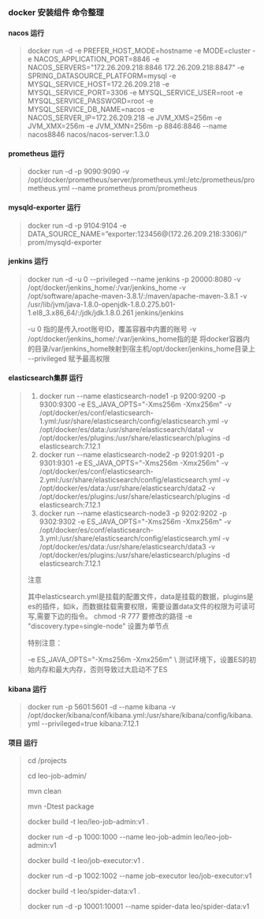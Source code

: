 ### docker 安装组件 命令整理


#### nacos 运行

> docker run -d 
> -e PREFER_HOST_MODE=hostname 
> -e MODE=cluster 
> -e NACOS_APPLICATION_PORT=8846 
> -e NACOS_SERVERS="172.26.209.218:8846 172.26.209.218:8847" 
> -e SPRING_DATASOURCE_PLATFORM=mysql 
> -e MYSQL_SERVICE_HOST=172.26.209.218 
> -e MYSQL_SERVICE_PORT=3306 
> -e MYSQL_SERVICE_USER=root 
> -e MYSQL_SERVICE_PASSWORD=root 
> -e MYSQL_SERVICE_DB_NAME=nacos 
> -e NACOS_SERVER_IP=172.26.209.218 
> -e JVM_XMS=256m 
> -e JVM_XMX=256m 
> -e JVM_XMN=256m 
> -p 8846:8846 
> --name nacos8846 
> nacos/nacos-server:1.3.0

#### prometheus 运行
> docker run  -d -p 9090:9090 
> -v /opt/docker/prometheus/server/prometheus.yml:/etc/prometheus/prometheus.yml 
> --name prometheus prom/prometheus

#### mysqld-exporter 运行
> docker run -d -p 9104:9104 -e DATA_SOURCE_NAME=”exporter:123456@(172.26.209.218:3306)/” prom/mysqld-exporter

#### jenkins 运行
> docker run -d -u 0 
> --privileged --name jenkins 
> -p 20000:8080 
> -v /opt/docker/jenkins_home/:/var/jenkins_home 
> -v /opt/software/apache-maven-3.8.1/:/maven/apache-maven-3.8.1 
> -v /usr/lib/jvm/java-1.8.0-openjdk-1.8.0.275.b01-1.el8_3.x86_64/:/jdk/jdk.1.8.0.261 
> jenkins/jenkins
> 
> -u 0 指的是传入root账号ID，覆盖容器中内置的账号
> -v /opt/docker/jenkins_home/:/var/jenkins_home指的是 将docker容器内的目录/var/jenkins_home映射到宿主机/opt/docker/jenkins_home目录上
> --privileged 赋予最高权限
> 
#### elasticsearch集群 运行

> 1. docker run --name elasticsearch-node1 -p 9200:9200 -p 9300:9300 -e ES_JAVA_OPTS="-Xms256m -Xmx256m" -v /opt/docker/es/conf/elasticsearch-1.yml:/usr/share/elasticsearch/config/elasticsearch.yml -v /opt/docker/es/data:/usr/share/elasticsearch/data1 -v /opt/docker/es/plugins:/usr/share/elasticsearch/plugins -d elasticsearch:7.12.1
> 2. docker run --name elasticsearch-node2 -p 9201:9201 -p 9301:9301 -e ES_JAVA_OPTS="-Xms256m -Xmx256m" -v /opt/docker/es/conf/elasticsearch-2.yml:/usr/share/elasticsearch/config/elasticsearch.yml -v /opt/docker/es/data:/usr/share/elasticsearch/data2 -v /opt/docker/es/plugins:/usr/share/elasticsearch/plugins -d elasticsearch:7.12.1
> 3. docker run --name elasticsearch-node3 -p 9202:9202 -p 9302:9302 -e ES_JAVA_OPTS="-Xms256m -Xmx256m" -v /opt/docker/es/conf/elasticsearch-3.yml:/usr/share/elasticsearch/config/elasticsearch.yml -v /opt/docker/es/data:/usr/share/elasticsearch/data3 -v /opt/docker/es/plugins:/usr/share/elasticsearch/plugins -d elasticsearch:7.12.1
> 
> 注意 
> 
> 其中elasticsearch.yml是挂载的配置文件，data是挂载的数据，plugins是es的插件，如ik，而数据挂载需要权限，需要设置data文件的权限为可读可写,需要下边的指令。
> chmod -R 777 要修改的路径
> -e "discovery.type=single-node" 设置为单节点
> 
> 特别注意：
> 
> -e ES_JAVA_OPTS="-Xms256m -Xmx256m" \ 测试环境下，设置ES的初始内存和最大内存，否则导致过大启动不了ES


#### kibana 运行
> docker run -p 5601:5601 -d --name kibana -v /opt/docker/kibana/conf/kibana.yml:/usr/share/kibana/config/kibana.yml --privileged=true kibana:7.12.1



#### 项目 运行
> cd /projects
>
> cd leo-job-admin/
> 
> mvn clean
> 
> mvn -Dtest package
> 
> docker build  -t leo/leo-job-admin:v1 .
> 
> docker run -d -p 1000:1000 --name leo-job-admin leo/leo-job-admin:v1
> 
> docker build  -t leo/job-executor:v1 .
> 
> docker run -d -p 1002:1002 --name job-executor leo/job-executor:v1
> 
> docker build  -t leo/spider-data:v1 .
> 
> docker run -d -p 10001:10001 --name spider-data leo/spider-data:v1


